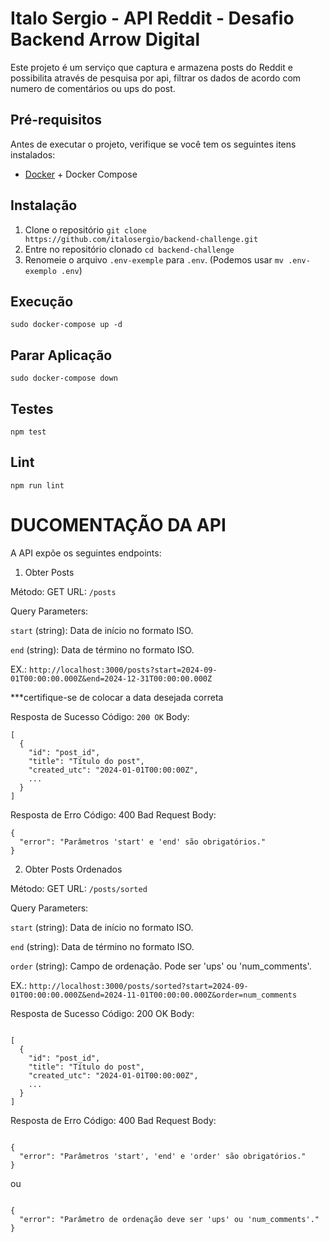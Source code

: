 # Italo Sergio - API Reddit - Desafio Backend Arrow Digital

Este projeto é um serviço que captura e armazena posts do Reddit e possibilita através de pesquisa por api, filtrar os dados de acordo com numero de comentários ou ups do post.

## Pré-requisitos

Antes de executar o projeto, verifique se você tem os seguintes itens instalados:

- [Docker](https://www.docker.com/) + Docker Compose

## Instalação

1. Clone o repositório `git clone https://github.com/italosergio/backend-challenge.git`
2. Entre no repositório clonado `cd backend-challenge`
4. Renomeie o arquivo `.env-exemple` para `.env`. (Podemos usar `mv .env-exemplo .env`)

## Execução

`sudo docker-compose up -d`

## Parar Aplicação

`sudo docker-compose down`

## Testes

`npm test`

## Lint 

`npm run lint`


# DUCOMENTAÇÃO DA API
A API expõe os seguintes endpoints:

1. Obter Posts

Método: GET
URL: `/posts`

Query Parameters:


`start` (string): Data de início no formato ISO.

`end` (string): Data de término no formato ISO.


EX.: `http://localhost:3000/posts?start=2024-09-01T00:00:00.000Z&end=2024-12-31T00:00:00.000Z`

***certifique-se de colocar a data desejada correta

Resposta de Sucesso
Código: `200 OK`
Body:

```
[
  {
    "id": "post_id",
    "title": "Título do post",
    "created_utc": "2024-01-01T00:00:00Z",
    ...
  }
]
```


Resposta de Erro
Código: 400 Bad Request
Body:

```
{
  "error": "Parâmetros 'start' e 'end' são obrigatórios."
}
```

2. Obter Posts Ordenados

Método: GET
URL: `/posts/sorted`

Query Parameters:


```start``` (string): Data de início no formato ISO.

```end``` (string): Data de término no formato ISO.

```order``` (string): Campo de ordenação. Pode ser 'ups' ou 'num_comments'.


EX.: `http://localhost:3000/posts/sorted?start=2024-09-01T00:00:00.000Z&end=2024-11-01T00:00:00.000Z&order=num_comments`


Resposta de Sucesso
Código: 200 OK
Body:

```

[
  {
    "id": "post_id",
    "title": "Título do post",
    "created_utc": "2024-01-01T00:00:00Z",
    ...
  }
]

```


Resposta de Erro
Código: 400 Bad Request
Body:
```

{
  "error": "Parâmetros 'start', 'end' e 'order' são obrigatórios."
}

```


ou

```

{
  "error": "Parâmetro de ordenação deve ser 'ups' ou 'num_comments'."
}

```
